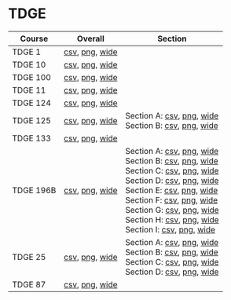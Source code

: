 # TDGE

| Course | Overall | Section |
| ------ | ------- | ------- |
| TDGE 1 | [csv](https://github.com/UCSD-Historical-Enrollment-Data/2024Fall/blob/main/overall/TDGE%201.csv), [png](https://raw.githubusercontent.com/UCSD-Historical-Enrollment-Data/2024Fall/main/plot_overall/TDGE%201.png), [wide](https://raw.githubusercontent.com/UCSD-Historical-Enrollment-Data/2024Fall/main/plot_overall_wide/TDGE%201.png) |  |
| TDGE 10 | [csv](https://github.com/UCSD-Historical-Enrollment-Data/2024Fall/blob/main/overall/TDGE%2010.csv), [png](https://raw.githubusercontent.com/UCSD-Historical-Enrollment-Data/2024Fall/main/plot_overall/TDGE%2010.png), [wide](https://raw.githubusercontent.com/UCSD-Historical-Enrollment-Data/2024Fall/main/plot_overall_wide/TDGE%2010.png) |  |
| TDGE 100 | [csv](https://github.com/UCSD-Historical-Enrollment-Data/2024Fall/blob/main/overall/TDGE%20100.csv), [png](https://raw.githubusercontent.com/UCSD-Historical-Enrollment-Data/2024Fall/main/plot_overall/TDGE%20100.png), [wide](https://raw.githubusercontent.com/UCSD-Historical-Enrollment-Data/2024Fall/main/plot_overall_wide/TDGE%20100.png) |  |
| TDGE 11 | [csv](https://github.com/UCSD-Historical-Enrollment-Data/2024Fall/blob/main/overall/TDGE%2011.csv), [png](https://raw.githubusercontent.com/UCSD-Historical-Enrollment-Data/2024Fall/main/plot_overall/TDGE%2011.png), [wide](https://raw.githubusercontent.com/UCSD-Historical-Enrollment-Data/2024Fall/main/plot_overall_wide/TDGE%2011.png) |  |
| TDGE 124 | [csv](https://github.com/UCSD-Historical-Enrollment-Data/2024Fall/blob/main/overall/TDGE%20124.csv), [png](https://raw.githubusercontent.com/UCSD-Historical-Enrollment-Data/2024Fall/main/plot_overall/TDGE%20124.png), [wide](https://raw.githubusercontent.com/UCSD-Historical-Enrollment-Data/2024Fall/main/plot_overall_wide/TDGE%20124.png) |  |
| TDGE 125 | [csv](https://github.com/UCSD-Historical-Enrollment-Data/2024Fall/blob/main/overall/TDGE%20125.csv), [png](https://raw.githubusercontent.com/UCSD-Historical-Enrollment-Data/2024Fall/main/plot_overall/TDGE%20125.png), [wide](https://raw.githubusercontent.com/UCSD-Historical-Enrollment-Data/2024Fall/main/plot_overall_wide/TDGE%20125.png) | Section A: [csv](https://github.com/UCSD-Historical-Enrollment-Data/2024Fall/blob/main/section/TDGE%20125_A.csv), [png](https://raw.githubusercontent.com/UCSD-Historical-Enrollment-Data/2024Fall/main/plot_section/TDGE%20125_A.png), [wide](https://raw.githubusercontent.com/UCSD-Historical-Enrollment-Data/2024Fall/main/plot_section_wide/TDGE%20125_A.png)<br>Section B: [csv](https://github.com/UCSD-Historical-Enrollment-Data/2024Fall/blob/main/section/TDGE%20125_B.csv), [png](https://raw.githubusercontent.com/UCSD-Historical-Enrollment-Data/2024Fall/main/plot_section/TDGE%20125_B.png), [wide](https://raw.githubusercontent.com/UCSD-Historical-Enrollment-Data/2024Fall/main/plot_section_wide/TDGE%20125_B.png) |
| TDGE 133 | [csv](https://github.com/UCSD-Historical-Enrollment-Data/2024Fall/blob/main/overall/TDGE%20133.csv), [png](https://raw.githubusercontent.com/UCSD-Historical-Enrollment-Data/2024Fall/main/plot_overall/TDGE%20133.png), [wide](https://raw.githubusercontent.com/UCSD-Historical-Enrollment-Data/2024Fall/main/plot_overall_wide/TDGE%20133.png) |  |
| TDGE 196B | [csv](https://github.com/UCSD-Historical-Enrollment-Data/2024Fall/blob/main/overall/TDGE%20196B.csv), [png](https://raw.githubusercontent.com/UCSD-Historical-Enrollment-Data/2024Fall/main/plot_overall/TDGE%20196B.png), [wide](https://raw.githubusercontent.com/UCSD-Historical-Enrollment-Data/2024Fall/main/plot_overall_wide/TDGE%20196B.png) | Section A: [csv](https://github.com/UCSD-Historical-Enrollment-Data/2024Fall/blob/main/section/TDGE%20196B_A.csv), [png](https://raw.githubusercontent.com/UCSD-Historical-Enrollment-Data/2024Fall/main/plot_section/TDGE%20196B_A.png), [wide](https://raw.githubusercontent.com/UCSD-Historical-Enrollment-Data/2024Fall/main/plot_section_wide/TDGE%20196B_A.png)<br>Section B: [csv](https://github.com/UCSD-Historical-Enrollment-Data/2024Fall/blob/main/section/TDGE%20196B_B.csv), [png](https://raw.githubusercontent.com/UCSD-Historical-Enrollment-Data/2024Fall/main/plot_section/TDGE%20196B_B.png), [wide](https://raw.githubusercontent.com/UCSD-Historical-Enrollment-Data/2024Fall/main/plot_section_wide/TDGE%20196B_B.png)<br>Section C: [csv](https://github.com/UCSD-Historical-Enrollment-Data/2024Fall/blob/main/section/TDGE%20196B_C.csv), [png](https://raw.githubusercontent.com/UCSD-Historical-Enrollment-Data/2024Fall/main/plot_section/TDGE%20196B_C.png), [wide](https://raw.githubusercontent.com/UCSD-Historical-Enrollment-Data/2024Fall/main/plot_section_wide/TDGE%20196B_C.png)<br>Section D: [csv](https://github.com/UCSD-Historical-Enrollment-Data/2024Fall/blob/main/section/TDGE%20196B_D.csv), [png](https://raw.githubusercontent.com/UCSD-Historical-Enrollment-Data/2024Fall/main/plot_section/TDGE%20196B_D.png), [wide](https://raw.githubusercontent.com/UCSD-Historical-Enrollment-Data/2024Fall/main/plot_section_wide/TDGE%20196B_D.png)<br>Section E: [csv](https://github.com/UCSD-Historical-Enrollment-Data/2024Fall/blob/main/section/TDGE%20196B_E.csv), [png](https://raw.githubusercontent.com/UCSD-Historical-Enrollment-Data/2024Fall/main/plot_section/TDGE%20196B_E.png), [wide](https://raw.githubusercontent.com/UCSD-Historical-Enrollment-Data/2024Fall/main/plot_section_wide/TDGE%20196B_E.png)<br>Section F: [csv](https://github.com/UCSD-Historical-Enrollment-Data/2024Fall/blob/main/section/TDGE%20196B_F.csv), [png](https://raw.githubusercontent.com/UCSD-Historical-Enrollment-Data/2024Fall/main/plot_section/TDGE%20196B_F.png), [wide](https://raw.githubusercontent.com/UCSD-Historical-Enrollment-Data/2024Fall/main/plot_section_wide/TDGE%20196B_F.png)<br>Section G: [csv](https://github.com/UCSD-Historical-Enrollment-Data/2024Fall/blob/main/section/TDGE%20196B_G.csv), [png](https://raw.githubusercontent.com/UCSD-Historical-Enrollment-Data/2024Fall/main/plot_section/TDGE%20196B_G.png), [wide](https://raw.githubusercontent.com/UCSD-Historical-Enrollment-Data/2024Fall/main/plot_section_wide/TDGE%20196B_G.png)<br>Section H: [csv](https://github.com/UCSD-Historical-Enrollment-Data/2024Fall/blob/main/section/TDGE%20196B_H.csv), [png](https://raw.githubusercontent.com/UCSD-Historical-Enrollment-Data/2024Fall/main/plot_section/TDGE%20196B_H.png), [wide](https://raw.githubusercontent.com/UCSD-Historical-Enrollment-Data/2024Fall/main/plot_section_wide/TDGE%20196B_H.png)<br>Section I: [csv](https://github.com/UCSD-Historical-Enrollment-Data/2024Fall/blob/main/section/TDGE%20196B_I.csv), [png](https://raw.githubusercontent.com/UCSD-Historical-Enrollment-Data/2024Fall/main/plot_section/TDGE%20196B_I.png), [wide](https://raw.githubusercontent.com/UCSD-Historical-Enrollment-Data/2024Fall/main/plot_section_wide/TDGE%20196B_I.png) |
| TDGE 25 | [csv](https://github.com/UCSD-Historical-Enrollment-Data/2024Fall/blob/main/overall/TDGE%2025.csv), [png](https://raw.githubusercontent.com/UCSD-Historical-Enrollment-Data/2024Fall/main/plot_overall/TDGE%2025.png), [wide](https://raw.githubusercontent.com/UCSD-Historical-Enrollment-Data/2024Fall/main/plot_overall_wide/TDGE%2025.png) | Section A: [csv](https://github.com/UCSD-Historical-Enrollment-Data/2024Fall/blob/main/section/TDGE%2025_A.csv), [png](https://raw.githubusercontent.com/UCSD-Historical-Enrollment-Data/2024Fall/main/plot_section/TDGE%2025_A.png), [wide](https://raw.githubusercontent.com/UCSD-Historical-Enrollment-Data/2024Fall/main/plot_section_wide/TDGE%2025_A.png)<br>Section B: [csv](https://github.com/UCSD-Historical-Enrollment-Data/2024Fall/blob/main/section/TDGE%2025_B.csv), [png](https://raw.githubusercontent.com/UCSD-Historical-Enrollment-Data/2024Fall/main/plot_section/TDGE%2025_B.png), [wide](https://raw.githubusercontent.com/UCSD-Historical-Enrollment-Data/2024Fall/main/plot_section_wide/TDGE%2025_B.png)<br>Section C: [csv](https://github.com/UCSD-Historical-Enrollment-Data/2024Fall/blob/main/section/TDGE%2025_C.csv), [png](https://raw.githubusercontent.com/UCSD-Historical-Enrollment-Data/2024Fall/main/plot_section/TDGE%2025_C.png), [wide](https://raw.githubusercontent.com/UCSD-Historical-Enrollment-Data/2024Fall/main/plot_section_wide/TDGE%2025_C.png)<br>Section D: [csv](https://github.com/UCSD-Historical-Enrollment-Data/2024Fall/blob/main/section/TDGE%2025_D.csv), [png](https://raw.githubusercontent.com/UCSD-Historical-Enrollment-Data/2024Fall/main/plot_section/TDGE%2025_D.png), [wide](https://raw.githubusercontent.com/UCSD-Historical-Enrollment-Data/2024Fall/main/plot_section_wide/TDGE%2025_D.png) |
| TDGE 87 | [csv](https://github.com/UCSD-Historical-Enrollment-Data/2024Fall/blob/main/overall/TDGE%2087.csv), [png](https://raw.githubusercontent.com/UCSD-Historical-Enrollment-Data/2024Fall/main/plot_overall/TDGE%2087.png), [wide](https://raw.githubusercontent.com/UCSD-Historical-Enrollment-Data/2024Fall/main/plot_overall_wide/TDGE%2087.png) |  |
